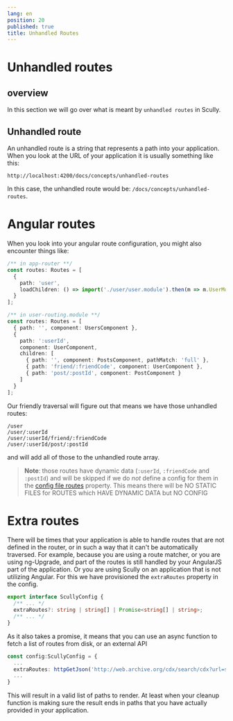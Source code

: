 ```yaml
---
lang: en
position: 20
published: true
title: Unhandled Routes
---
```


# Unhandled routes

## overview

In this section we will go over what is meant by `unhandled routes` in Scully.

## Unhandled route

An unhandled route is a string that represents a path into your application. When you look at the URL of your application it is usually something like this:

```
http://localhost:4200/docs/concepts/unhandled-routes
```

In this case, the unhandled route would be: `/docs/concepts/unhandled-routes`.

# Angular routes

When you look into your angular route configuration, you might also encounter things like:

```typescript
/** in app-router **/
const routes: Routes = [
  {
    path: 'user',
    loadChildren: () => import('./user/user.module').then(m => m.UserModule)
  }
];

/** in user-routing.module **/
const routes: Routes = [
  { path: '', component: UsersComponent },
  {
    path: ':userId',
    component: UserComponent,
    children: [
      { path: '', component: PostsComponent, pathMatch: 'full' },
      { path: 'friend/:friendCode', component: UserComponent },
      { path: 'post/:postId', component: PostComponent }
    ]
  }
];
```

Our friendly traversal will figure out that means we have those unhandled routes:

```
/user
/user/:userId
/user/:userId/friend/:friendCode
/user/:userId/post/:postId
```

and will add all of those to the unhandled route array.

> **Note**: those routes have dynamic data (`:userId`, `:friendCode` and `:postId`) and will be skipped if we do _not_ define a config for them in the [config file routes] property. This means there will be NO STATIC FILES for ROUTES which HAVE DYNAMIC DATA but NO CONFIG

# Extra routes

There will be times that your application is able to handle routes that are not defined in the router, or in such a way that it can't be automatically traversed. For example, because you are using a route matcher, or you are using ng-Upgrade, and part of the routes is still handled by your AngularJS part of the application. Or you are using Scully on an application that is not utilizing Angular.
For this we have provisioned the `extraRoutes` property in the config.

```typescript
export interface ScullyConfig {
  /** ... */
  extraRoutes?: string | string[] | Promise<string[] | string>;
  /** ... */
}
```

As it also takes a promise, it means that you can use an async function to fetch a list of routes from disk, or an external API

```typescript
const config:ScullyConfig = {
  ...
  extraRoutes: httpGetJson('http://web.archive.org/cdx/search/cdx?url=scully.io*&output=json').then(cleanup),
  ...
}
```

This will result in a valid list of paths to render. At least when your cleanup function is making sure the result ends in paths that you have actually provided in your application.

[config file routes]: /docs/Reference/config#routes-routeconfig

